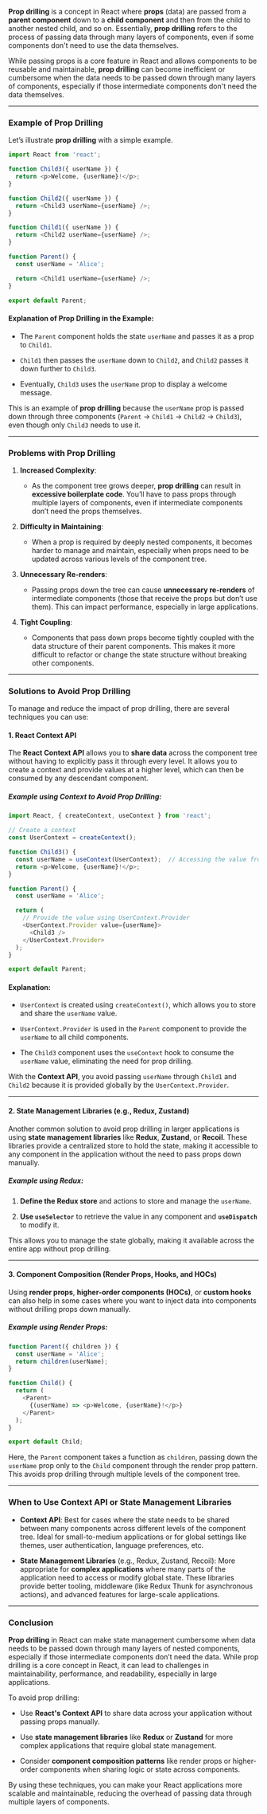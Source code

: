 **Prop drilling** is a concept in React where **props** (data) are passed from a **parent component** down to a **child component** and then from the child to another nested child, and so on. Essentially, **prop drilling** refers to the process of passing data through many layers of components, even if some components don't need to use the data themselves.

While passing props is a core feature in React and allows components to be reusable and maintainable, **prop drilling** can become inefficient or cumbersome when the data needs to be passed down through many layers of components, especially if those intermediate components don't need the data themselves.

---

### **Example of Prop Drilling**

Let’s illustrate **prop drilling** with a simple example.

```javascript
import React from 'react';

function Child3({ userName }) {
  return <p>Welcome, {userName}!</p>;
}

function Child2({ userName }) {
  return <Child3 userName={userName} />;
}

function Child1({ userName }) {
  return <Child2 userName={userName} />;
}

function Parent() {
  const userName = 'Alice';

  return <Child1 userName={userName} />;
}

export default Parent;
```

#### **Explanation of Prop Drilling in the Example**:

- The `Parent` component holds the state `userName` and passes it as a prop to `Child1`.
    
- `Child1` then passes the `userName` down to `Child2`, and `Child2` passes it down further to `Child3`.
    
- Eventually, `Child3` uses the `userName` prop to display a welcome message.
    

This is an example of **prop drilling** because the `userName` prop is passed down through three components (`Parent` → `Child1` → `Child2` → `Child3`), even though only `Child3` needs to use it.

---

### **Problems with Prop Drilling**

1. **Increased Complexity**:
    
    - As the component tree grows deeper, **prop drilling** can result in **excessive boilerplate code**. You’ll have to pass props through multiple layers of components, even if intermediate components don’t need the props themselves.
        
2. **Difficulty in Maintaining**:
    
    - When a prop is required by deeply nested components, it becomes harder to manage and maintain, especially when props need to be updated across various levels of the component tree.
        
3. **Unnecessary Re-renders**:
    
    - Passing props down the tree can cause **unnecessary re-renders** of intermediate components (those that receive the props but don’t use them). This can impact performance, especially in large applications.
        
4. **Tight Coupling**:
    
    - Components that pass down props become tightly coupled with the data structure of their parent components. This makes it more difficult to refactor or change the state structure without breaking other components.
        

---

### **Solutions to Avoid Prop Drilling**

To manage and reduce the impact of prop drilling, there are several techniques you can use:

#### **1. React Context API**

The **React Context API** allows you to **share data** across the component tree without having to explicitly pass it through every level. It allows you to create a context and provide values at a higher level, which can then be consumed by any descendant component.

##### **Example using Context to Avoid Prop Drilling**:

```javascript
import React, { createContext, useContext } from 'react';

// Create a context
const UserContext = createContext();

function Child3() {
  const userName = useContext(UserContext);  // Accessing the value from context
  return <p>Welcome, {userName}!</p>;
}

function Parent() {
  const userName = 'Alice';

  return (
    // Provide the value using UserContext.Provider
    <UserContext.Provider value={userName}>
      <Child3 />
    </UserContext.Provider>
  );
}

export default Parent;
```

#### **Explanation**:

- `UserContext` is created using `createContext()`, which allows you to store and share the `userName` value.
    
- `UserContext.Provider` is used in the `Parent` component to provide the `userName` to all child components.
    
- The `Child3` component uses the `useContext` hook to consume the `userName` value, eliminating the need for prop drilling.
    

With the **Context API**, you avoid passing `userName` through `Child1` and `Child2` because it is provided globally by the `UserContext.Provider`.

---

#### **2. State Management Libraries (e.g., Redux, Zustand)**

Another common solution to avoid prop drilling in larger applications is using **state management libraries** like **Redux**, **Zustand**, or **Recoil**. These libraries provide a centralized store to hold the state, making it accessible to any component in the application without the need to pass props down manually.

##### **Example using Redux**:

1. **Define the Redux store** and actions to store and manage the `userName`.
    
2. **Use `useSelector`** to retrieve the value in any component and **`useDispatch`** to modify it.
    

This allows you to manage the state globally, making it available across the entire app without prop drilling.

---

#### **3. Component Composition (Render Props, Hooks, and HOCs)**

Using **render props**, **higher-order components (HOCs)**, or **custom hooks** can also help in some cases where you want to inject data into components without drilling props down manually.

##### **Example using Render Props**:

```javascript
function Parent({ children }) {
  const userName = 'Alice';
  return children(userName);
}

function Child() {
  return (
    <Parent>
      {(userName) => <p>Welcome, {userName}!</p>}
    </Parent>
  );
}

export default Child;
```

Here, the `Parent` component takes a function as `children`, passing down the `userName` prop only to the `Child` component through the render prop pattern. This avoids prop drilling through multiple levels of the component tree.

---

### **When to Use Context API or State Management Libraries**

- **Context API**: Best for cases where the state needs to be shared between many components across different levels of the component tree. Ideal for small-to-medium applications or for global settings like themes, user authentication, language preferences, etc.
    
- **State Management Libraries** (e.g., Redux, Zustand, Recoil): More appropriate for **complex applications** where many parts of the application need to access or modify global state. These libraries provide better tooling, middleware (like Redux Thunk for asynchronous actions), and advanced features for large-scale applications.
    

---

### **Conclusion**

**Prop drilling** in React can make state management cumbersome when data needs to be passed down through many layers of nested components, especially if those intermediate components don’t need the data. While prop drilling is a core concept in React, it can lead to challenges in maintainability, performance, and readability, especially in large applications.

To avoid prop drilling:

- Use **React's Context API** to share data across your application without passing props manually.
    
- Use **state management libraries** like **Redux** or **Zustand** for more complex applications that require global state management.
    
- Consider **component composition patterns** like render props or higher-order components when sharing logic or state across components.
    

By using these techniques, you can make your React applications more scalable and maintainable, reducing the overhead of passing data through multiple layers of components.